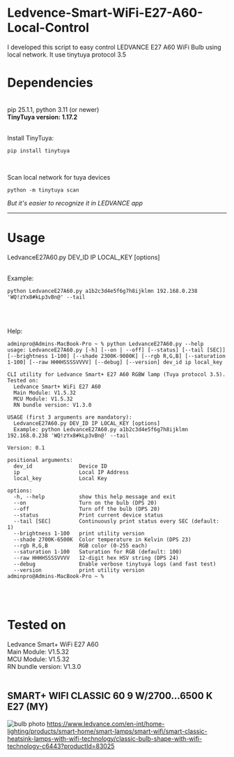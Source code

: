 # Ledvence-Smart-WiFi-E27-A60-Local-Control
I developed this script to easy control LEDVANCE E27 A60 WiFi Bulb using local network. It use tinytuya protocol 3.5

<h1>Dependencies</h1><br>
pip 25.1.1, python 3.11 (or newer)<br>
<b>TinyTuya version: 1.17.2</b><br>
<br>

Install TinyTuya:
```
pip install tinytuya
```
<br>

Scan local network for tuya devices
```
python -m tinytuya scan
```
<i>But it's easier to recognize it in LEDVANCE app</i>

<hr>

<h1>Usage</h1>
LedvanceE27A60.py DEV_ID IP LOCAL_KEY [options]<br><br>

Example: 
```
python LedvanceE27A60.py a1b2c3d4e5f6g7h8ijklmn 192.168.0.238 'WQ!zYx8#kLp3vBn@' --tail
```
<br><br>

Help: 
```
adminpro@Admins-MacBook-Pro ~ % python LedvanceE27A60.py --help                                                                              
usage: LedvanceE27A60.py [-h] [--on | --off] [--status] [--tail [SEC]] [--brightness 1-100] [--shade 2300K-9000K] [--rgb R,G,B] [--saturation 1-100] [--raw HHHHSSSSVVVV] [--debug] [--version] dev_id ip local_key

CLI utility for Ledvance Smart+ E27 A60 RGBW lamp (Tuya protocol 3.5).
Tested on:
  Ledvance Smart+ WiFi E27 A60
  Main Module: V1.5.32
  MCU Module: V1.5.32
  RN bundle version: V1.3.0

USAGE (first 3 arguments are mandatory):
  LedvanceE27A60.py DEV_ID IP LOCAL_KEY [options]
  Example: python LedvanceE27A60.py a1b2c3d4e5f6g7h8ijklmn 192.168.0.238 'WQ!zYx8#kLp3vBn@' --tail

Version: 0.1

positional arguments:
  dev_id               Device ID
  ip                   Local IP Address
  local_key            Local Key

options:
  -h, --help           show this help message and exit
  --on                 Turn on the bulb (DPS 20)
  --off                Turn off the bulb (DPS 20)
  --status             Print current device status
  --tail [SEC]         Continuously print status every SEC (default: 1)
  --brightness 1-100   print utility version
  --shade 2700K-6500K  Color temperature in Kelvin (DPS 23)
  --rgb R,G,B          RGB color (0-255 each)
  --saturation 1-100   Saturation for RGB (default: 100)
  --raw HHHHSSSSVVVV   12-digit hex HSV string (DPS 24)
  --debug              Enable verbose tinytuya logs (and fast test)
  --version            print utility version
adminpro@Admins-MacBook-Pro ~ % 
```
<br><br>
<h1>Tested on</h1>
Ledvance Smart+ WiFi E27 A60<br>
Main Module: V1.5.32<br>
MCU Module: V1.5.32<br>
RN bundle version: V1.3.0<br><br>
<h2>SMART+ WIFI CLASSIC 60 9 W/2700…6500 K E27 (MY)</h2>
<img src="https://www.ledvance.com/00_Free_To_Use/11536672/image-thumb__11536672__ProductGalleryImage/asset-11536672_SMARTWIFIA60_9W_230V_RGBWFR_E27_4X3LEDV.jpg" alt="bulb photo">
<a href="https://www.ledvance.com/en-int/home-lighting/products/smart-home/smart-lamps/smart-wifi/smart-classic-heatsink-lamps-with-wifi-technology/classic-bulb-shape-with-wifi-technology-c6443?productId=83025">https://www.ledvance.com/en-int/home-lighting/products/smart-home/smart-lamps/smart-wifi/smart-classic-heatsink-lamps-with-wifi-technology/classic-bulb-shape-with-wifi-technology-c6443?productId=83025</a>
